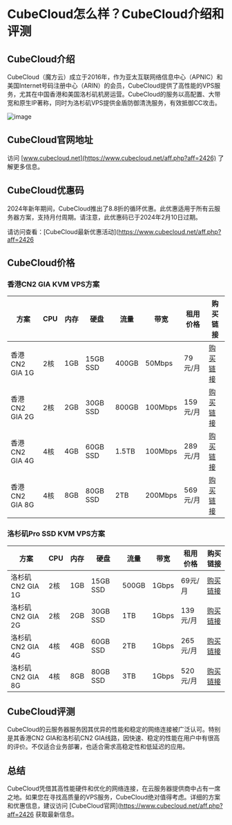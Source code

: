 # CubeCloud怎么样？CubeCloud介绍和评测

## CubeCloud介绍

CubeCloud（魔方云）成立于2016年，作为亚太互联网络信息中心（APNIC）和美国Internet号码注册中心（ARIN）的会员，CubeCloud提供了高性能的VPS服务，尤其在中国香港和美国洛杉矶机房运营。CubeCloud的服务以高配置、大带宽和原生IP著称，同时为洛杉矶VPS提供金盾防御清洗服务，有效抵御CC攻击。

![image](https://github.com/welch198292/CubeCloud/assets/157265389/018adf59-178b-499b-b455-bdcdafa88d16)

## CubeCloud官网地址

访问 [www.cubecloud.net](https://www.cubecloud.net/aff.php?aff=2426) 了解更多信息。

## CubeCloud优惠码

2024年新年期间，CubeCloud推出了8.8折的循环优惠。此优惠适用于所有云服务器方案，支持月付周期。请注意，此优惠码已于2024年2月10日过期。

请访问查看：[CubeCloud最新优惠活动](https://www.cubecloud.net/aff.php?aff=2426

## CubeCloud价格

### 香港CN2 GIA KVM VPS方案

| 方案          | CPU  | 内存  | 硬盘      | 流量    | 带宽     | 租用价格     | 购买链接                             |
|---------------|------|-------|-----------|---------|----------|--------------|--------------------------------------|
| 香港CN2 GIA 1G | 2核  | 1GB   | 15GB SSD  | 400GB   | 50Mbps   | 79元/月      | [购买链接](https://www.cubecloud.net/aff.php?aff=2426&pid=59) |
| 香港CN2 GIA 2G | 2核  | 2GB   | 30GB SSD  | 800GB   | 100Mbps  | 159元/月     | [购买链接](https://www.cubecloud.net/aff.php?aff=2426&pid=60) |
| 香港CN2 GIA 4G | 4核  | 4GB   | 60GB SSD  | 1.5TB   | 100Mbps  | 289元/月     | [购买链接](https://www.cubecloud.net/aff.php?aff=2426&pid=61) |
| 香港CN2 GIA 8G | 4核  | 8GB   | 80GB SSD  | 2TB     | 200Mbps  | 569元/月     | [购买链接](https://www.cubecloud.net/aff.php?aff=2426&pid=62) |

### 洛杉矶Pro SSD KVM VPS方案

| 方案             | CPU  | 内存  | 硬盘      | 流量    | 带宽     | 租用价格     | 购买链接                             |
|------------------|------|-------|-----------|---------|----------|--------------|--------------------------------------|
| 洛杉矶CN2 GIA 1G | 2核  | 1GB   | 15GB SSD  | 500GB   | 1Gbps    | 69元/月      | [购买链接](https://www.cubecloud.net/aff.php?aff=2426&pid=52) |
| 洛杉矶CN2 GIA 2G | 2核  | 2GB   | 30GB SSD  | 1TB     | 1Gbps    | 139元/月     | [购买链接](https://www.cubecloud.net/aff.php?aff=2426&pid=53) |
| 洛杉矶CN2 GIA 4G | 4核  | 4GB   | 60GB SSD  | 2TB     | 1Gbps    | 265元/月     | [购买链接](https://www.cubecloud.net/aff.php?aff=2426&pid=54) |
| 洛杉矶CN2 GIA 8G | 4核  | 8GB   | 80GB SSD  | 3TB     | 1Gbps    | 520元/月     | [购买链接](https://www.cubecloud.net/aff.php?aff=2426&pid=55) |

## CubeCloud评测

CubeCloud的云服务器服务因其优异的性能和稳定的网络连接被广泛认可。特别是其香港CN2 GIA和洛杉矶CN2 GIA线路，因快速、稳定的性能在用户中有很高的评价。不仅适合业务部署，也适合需求高稳定性和低延迟的应用。

## 总结

CubeCloud凭借其高性能硬件和优化的网络连接，在云服务器提供商中占有一席之地。如果您在寻找高质量的VPS服务，CubeCloud绝对值得考虑。详细的方案和优惠信息，建议访问 [CubeCloud官网](https://www.cubecloud.net/aff.php?aff=2426 获取最新信息。
